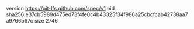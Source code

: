 version https://git-lfs.github.com/spec/v1
oid sha256:e37cb5989d475ed73f4fe0c4b43325f34f986a25cbcfcab42738aa7a9766b67c
size 2746
